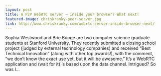 ```yaml
---
layout: post
title: A P2P WebRTC server – inside your browser? What next!
featured-image: chriskranky-peer-server.jpg
link: http://www.chriskranky.com/webrtc-server-inside-browser-next/
---
```


Sophia Westwood and Brie Bunge are two computer science graduate students at Stanford University. They recently submitted a closing school project (judged by external technology companies) and received “Best Technical Innovation” (along with other top awards!), with the comment, “we don’t know the exact use yet, but it will be awesome.” It’s a WebRTC application and (wait for it) is based upon the data channel. Intrigued? So was I...

